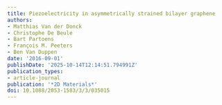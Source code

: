 ```yaml
---
title: Piezoelectricity in asymmetrically strained bilayer graphene
authors:
- Matthias Van der Donck
- Christophe De Beule
- Bart Partoens
- François M. Peeters
- Ben Van Duppen
date: '2016-09-01'
publishDate: '2025-10-14T12:14:51.794991Z'
publication_types:
- article-journal
publication: '*2D Materials*'
doi: 10.1088/2053-1583/3/3/035015
---
```

